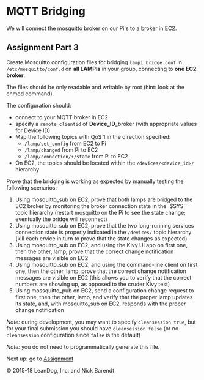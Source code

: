# MQTT Bridging

We will connect the mosquitto broker on our Pi's to a broker in EC2.

## Assignment Part 3

Create Mosquitto configuration files for bridging `lampi_bridge.conf` in `/etc/mosquitto/conf.d` on **all LAMPIs** in your group, connecting to **one EC2 broker**.  

The files should be only readable and writable by root (hint: look at the chmod command).

The configuration should:

* connect to your MQTT broker in EC2
* specify a `remote_clientid` of **Device\_ID**\_broker  (with appropriate values for Device ID)
* Map the following topics with QoS 1 in the direction specified:
    * `/lamp/set_config` from EC2 to Pi
    * `/lamp/changed` from Pi to EC2
    * `/lamp/connection/+/state` from Pi to EC2
* On EC2, the topics should be located within the `/devices/<device_id>/` hierarchy


Prove that the bridging is working as expected by manually testing the following scenarios:

1. Using mosquitto\_sub on EC2, prove that both lamps are bridged to the EC2 broker by monitoring the broker connection state in the `$SYS`` topic hierarchy (restart mosquitto on the Pi to see the state change; eventually the bridge will reconnect)
1. Using mosquitto\_sub on EC2, prove that the two long-running services connection state is properly indicated in the `/devices/` topic hierarchy (kill each ervice in turn to prove that the state changes as expected)
1. Using mosquitto\_sub on EC2, and using the Kivy UI app on first one, then the other, lamp, prove that the correct change notification messages are visible on EC2
1. Using mosquitto\_sub on EC2, and using the command-line client on first one, then the other, lamp,  prove that the correct change notification messages are visible on EC2 (this allows you to verify that the correct numbers are showing up, as opposed to the cruder Kivy test)
1. Using mossquitto\_pub on EC2, send a configuration change request to first one, then the other, lamp, and verify that the proper lamp updates its state, and, with mosquitto\_sub on EC2, responds with the proper change notification


*Note:* during development, you may want to specify `cleansession true`, but for your final submission you should have `cleansession false` (or no `cleansession` configuration since `false` is the default)

*Note:* you do not need to programmatically generate this file.   

Next up: go to [Assignment](../04.10_Assignment/README.md)

&copy; 2015-18 LeanDog, Inc. and Nick Barendt
